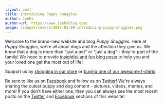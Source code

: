 ```yaml
---
layout: post
title: Introducing Puppy Snuggles
author: JoeHx
author-url: https://www.joehxblog.com/
image: /images/covers/2017-02-08-introducing-puppy-snuggles.png
---
```


Welcome to the brand-new website and blog *Puppy Snuggles*. Here at *Puppy Snuggles*, we're all about dogs and the affection they give us. We know that a dog is more than "just a pet" or "just a dog" - they're part of the family! We hope to provide [insightful and fun blog posts](https://www.puppy-snuggles.com/blog/) to help you and your loved one get the most out of life!

Support us by [shopping in our store](https://www.puppy-snuggles.com/shop/) or [buying one of our awesome t-shirts](https://www.puppy-snuggles.com/tshirts/).

Be sure to like us on [Facebook](https://www.facebook.com/puppysnuggle) and follow us on [Twitter](https://twitter.com/puppy_snuggles)! We're always sharing the cutest puppy and dog content - pictures, videos, memes, and more! If you don't have either one, then you can always see the most recent posts on the [Twitter](https://twitter.com/puppy_snuggles) and [Facebook](https://www.facebook.com/puppysnuggle) sections of this website!